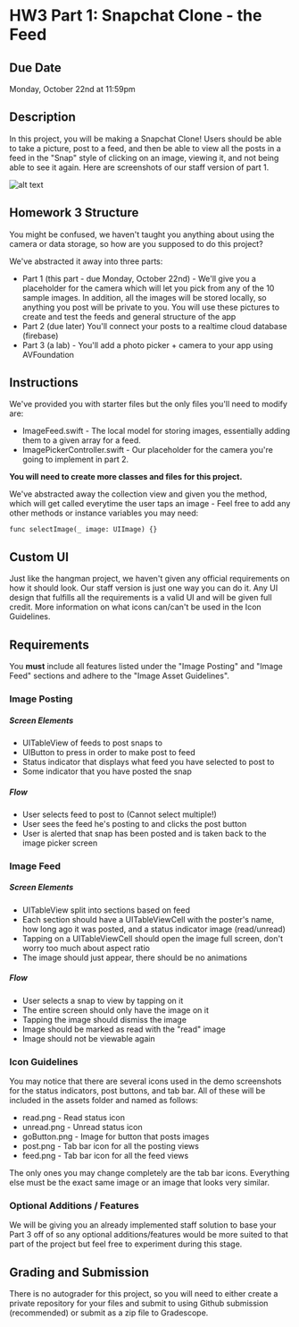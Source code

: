 # HW3 Part 1: Snapchat Clone - the Feed #

## Due Date ##
Monday, October 22nd at 11:59pm

## Description ##
In this project, you will be making a Snapchat Clone! Users should be able to take a picture, post to a feed, and then be able to view all the posts in a feed in the "Snap" style of clicking on an image, viewing it, and not being able to see it again. Here are screenshots of our staff version of part 1. 

![alt text](/README-images/preview.png)

## Homework 3 Structure ##
You might be confused, we haven't taught you anything about using the camera or data storage, so how are you supposed to do this project?

We've abstracted it away into three parts:

* Part 1 (this part - due Monday, October 22nd) - We'll give you a placeholder for the camera which will let you pick from any of the 10 sample images. In addition, all the images will be stored locally, so anything you post will be private to you. You will use these pictures to create and test the feeds and general structure of the app
* Part 2 (due later) You'll connect your posts to a realtime cloud database (firebase)
* Part 3 (a lab) - You'll add a photo picker + camera to your app using AVFoundation

## Instructions ##
We've provided you with starter files but the only files you'll need to modify are:

* ImageFeed.swift - The local model for storing images, essentially adding them to a given array for a feed. 
* ImagePickerController.swift - Our placeholder for the camera you're going to implement in part 2.

**You will need to create more classes and files for this project.**

We've abstracted away the collection view and given you the method, which will get called everytime the user taps an image - Feel free to add any other methods or instance variables you may need:

	func selectImage(_ image: UIImage) {}

## Custom UI ##
Just like the hangman project, we haven't given any official requirements on how it should look. Our staff version is just one way you can do it. Any UI design that fulfills all the requirements is a valid UI and will be given full credit. More information on what icons can/can't be used in the Icon Guidelines.

## Requirements ##
You **must** include all features listed under the "Image Posting" and "Image Feed" sections and adhere to the "Image Asset Guidelines".

###  Image Posting ###
##### Screen Elements #####
* UITableView of feeds to post snaps to
* UIButton to press in order to make post to feed
* Status indicator that displays what feed you have selected to post to
* Some indicator that you have posted the snap

##### Flow #####
* User selects feed to post to (Cannot select multiple!)
* User sees the feed he's posting to and clicks the post button
* User is alerted that snap has been posted and is taken back to the image picker screen

### Image Feed ###
##### Screen Elements #####
* UITableView split into sections based on feed
* Each section should have a UITableViewCell with the poster's name, how long ago it was posted, and a status indicator image (read/unread)
* Tapping on a UITableViewCell should open the image full screen, don't worry too much about aspect ratio
* The image should just appear, there should be no animations

##### Flow #####
* User selects a snap to view by tapping on it
* The entire screen should only have the image on it
* Tapping the image should dismiss the image
* Image should be marked as read with the "read" image
* Image should not be viewable again

### Icon Guidelines ###
You may notice that there are several icons used in the demo screenshots for the status indicators, post buttons, and tab bar. All of these will be included in the assets folder and named as follows:

* read.png - Read status icon
* unread.png - Unread status icon
* goButton.png - Image for button that posts images
* post.png - Tab bar icon for all the posting views
* feed.png - Tab bar icon for all the feed views

The only ones you may change completely are the tab bar icons. Everything else must be the exact same image or an image that looks very similar.

### Optional Additions / Features ###
We will be giving you an already implemented staff solution to base your Part 3 off of so any optional additions/features would be more suited to that part of the project but feel free to experiment during this stage.

## Grading and Submission ##
There is no autograder for this project, so you will need to either create a private repository for your files and submit to using Github submission (recommended) or submit as a zip file to Gradescope.

